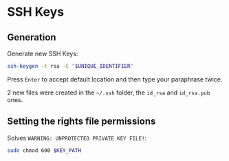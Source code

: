 # SSH Keys

## Generation

Generate new SSH Keys:

```bash
ssh-keygen -t rsa -C "$UNIQUE_IDENTIFIER"
```

Press `Enter` to accept default location and then type your paraphrase twice.

2 new files were created in the `~/.ssh` folder, the `id_rsa` and `id_rsa.pub` ones.

## Setting the rights file permissions

Solves `WARNING: UNPROTECTED PRIVATE KEY FILE!`:

```bash
sudo chmod 600 $KEY_PATH
```
